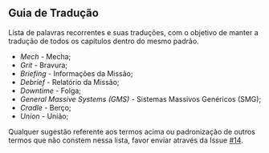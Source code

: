 ## Guia de Tradução

Lista de palavras recorrentes e suas traduções, com o objetivo de manter a tradução de todos os capítulos dentro do mesmo padrão.

+ *Mech* - Mecha;
+ *Grit* - Bravura;
+ *Briefing* - Informações da Missão;
+ *Debrief* - Relatório da Missão;
+ *Downtime* - Folga;
+ *General Massive Systems (GMS)* - Sistemas Massivos Genéricos (SMG);
+ *Cradle* - Berço;
+ *Union* - União;

 Qualquer sugestão referente aos termos acima ou padronização de outros termos que não constem nessa lista, favor enviar através da Issue [#14](https://github.com/LucasGSeabra/Lancer-RPG/issues/14).
